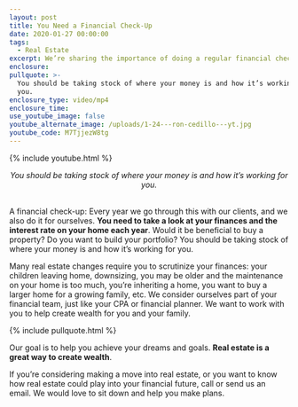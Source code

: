 ```yaml
---
layout: post
title: You Need a Financial Check-Up
date: 2020-01-27 00:00:00
tags:
  - Real Estate
excerpt: We’re sharing the importance of doing a regular financial check-up.
enclosure:
pullquote: >-
  You should be taking stock of where your money is and how it’s working for
  you.
enclosure_type: video/mp4
enclosure_time:
use_youtube_image: false
youtube_alternate_image: /uploads/1-24---ron-cedillo---yt.jpg
youtube_code: M7TjjezW8tg
---
```


{% include youtube.html %}

<center><em>You should be taking stock of where your money is and how it’s working for you.</em></center>

<br>A financial check-up: Every year we go through this with our clients, and we also do it for ourselves. **You need to take a look at your finances and the interest rate on your home each year**. Would it be beneficial to buy a property? Do you want to build your portfolio? You should be taking stock of where your money is and how it’s working for you.

Many real estate changes require you to scrutinize your finances: your children leaving home, downsizing, you may be older and the maintenance on your home is too much, you’re inheriting a home, you want to buy a larger home for a growing family, etc. We consider ourselves part of your financial team, just like your CPA or financial planner. We want to work with you to help create wealth for you and your family.

{% include pullquote.html %}

Our goal is to help you achieve your dreams and goals. **Real estate is a great way to create wealth**.

If you’re considering making a move into real estate, or you want to know how real estate could play into your financial future, call or send us an email. We would love to sit down and help you make plans.